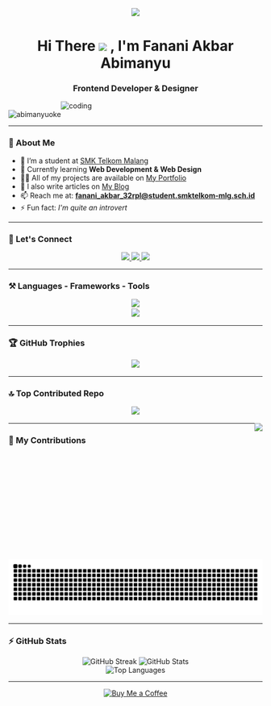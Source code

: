 <!-- HEADER -->
<p align="center">
  <img src="https://miro.medium.com/v2/resize:fit:2000/1*-ntL3Dsvc-dJ5cLGRtSuEw.gif" width="200"/>
</p>

<h1 align="center">
  Hi There 
  <img src="https://em-content.zobj.net/source/microsoft-teams/337/waving-hand_1f44b.gif" width="35px" />
  , I'm Fanani Akbar Abimanyu
</h1>

<h3 align="center">Frontend Developer & Designer</h3>

<img align="right" alt="coding" width="400" src="https://miro.medium.com/v2/resize:fit:1358/0*MLqvFzwwZFAuOgup.gif" />

<p align="left">
  <img src="https://komarev.com/ghpvc/?username=Abimanyuoke&label=Profile%20views&color=0e75b6&style=flat" alt="abimanyuoke" />
</p>

---

### 🚀 About Me

- 🔭 I’m a student at [SMK Telkom Malang](https://www.smktelkom-mlg.sch.id/)
- 🌱 Currently learning **Web Development & Web Design**
- 👨‍💻 All of my projects are available on [My Portfolio](https://abim-github-io.vercel.app/)
- 📖 I also write articles on [My Blog](https://my-artikel.vercel.app/)
- 📫 Reach me at: **fanani_akbar_32rpl@student.smktelkom-mlg.sch.id**
- ⚡ Fun fact: *I'm quite an introvert*

---

### 🔗 Let's Connect

<div align="center">
  <a href="https://web.facebook.com/abim.manyu.3914207">
    <img src="https://img.shields.io/badge/Facebook-071952?style=for-the-badge&logo=facebook&logoColor=white" />
  </a>
  <a href="https://www.linkedin.com/in/fanani-akbar-abimanyu-978a03298/" target="_blank">
    <img src="https://img.shields.io/badge/LinkedIn-26355D?style=for-the-badge&logo=linkedin&logoColor=white" />
  </a>
  <a href="https://www.instagram.com/fanani_abimanyu/" target="_blank">
    <img src="https://img.shields.io/badge/Instagram-131842?style=for-the-badge&logo=instagram&logoColor=red" />
  </a>
</div>

---

### ⚒️ Languages - Frameworks - Tools

<div align="center">
  <img src="https://skillicons.dev/icons?i=react,bootstrap,html,css,vscode,github,figma,tailwind,git,powershell,vue,threejs" />
  <br/>
  <img src="https://skillicons.dev/icons?i=nodejs,javascript,typescript,vite,java,nextjs,mysql,php,postman,prisma,postgres,vercel" />
</div>

---

### 🏆 GitHub Trophies

<p align="center">
  <img src="https://github-profile-trophy.vercel.app/?username=Abimanyuoke&theme=radical&no-frame=false&no-bg=false&margin-w=4" />
</p>

---

### 🔝 Top Contributed Repo

<p align="center">
  <img src="https://github-contributor-stats.vercel.app/api?username=Abimanyuoke&limit=5&theme=dark&combine_all_yearly_contributions=true" />
</p>

<img align="right" height="270" src="https://media4.giphy.com/media/v1.Y2lkPTc5MGI3NjExcWJmYmJwNTVwdmJjdDkyN3IwYjAzb3pvYWhtOWJ5ZXhjYTdreXkxNiZlcD12MV9pbnRlcm5hbF9naWZfYnlfaWQmY3Q9Zw/VRhsYYBw8AE36/giphy.gif" />

---

### 🐍 My Contributions

<p align="center">
  <img src="https://github.com/Abimanyuoke/Abimanyuoke/blob/output/github-contribution-grid-snake-dark.svg" alt="snake animation" />
</p>

---

### ⚡ GitHub Stats

<div align="center">
  <img width="390" src="https://github-readme-streak-stats-salesp07.vercel.app/?user=Abimanyuoke&count_private=true&theme=react&border_radius=10" alt="GitHub Streak" />
  <img width="390" src="https://github-readme-stats-salesp07.vercel.app/api?username=Abimanyuoke&count_private=true&show_icons=true&theme=react&rank_icon=github&border_radius=10" alt="GitHub Stats" />
  <br/>
  <img width="325" src="https://github-readme-stats-salesp07.vercel.app/api/top-langs/?username=Abimanyuoke&hide=HTML&langs_count=8&layout=compact&theme=react&border_radius=10" alt="Top Languages" />
</div>

---

<p align="center">
  <a href="#" target="_blank">
    <img height="64" src="https://storage.ko-fi.com/cdn/kofi1.png?v=3" alt="Buy Me a Coffee" />
  </a>
</p>
